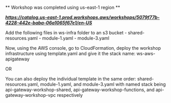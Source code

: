 <!-- Welcome to WorkShop 2 -->

** Workshop was completed using us-east-1 region **

***https://catalog.us-east-1.prod.workshops.aws/workshops/5079f77b-4228-442e-baba-06a1065f67e1/en-US***

<!-- Workshop setup -->


Add the following files in ws-infra folder to an s3 bucket
    - shared-resources.yaml
    - module-1.yaml
    - module-3.yaml

Now, using the AWS console, go to CloudFormation, deploy the workshop infrastructure using template.yaml and give it the stack name: ws-aws-apigateway

OR

You can also deploy the individual template in the same order: shared-resources.yaml, module-1.yaml, and module-3.yaml with named stack being api-gateway-workshop-shared, api-gateway-workshop-functions, and api-gateway-workshop-vpc respectively



